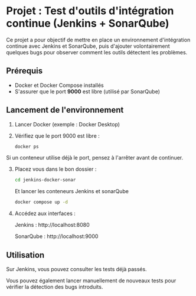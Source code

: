 # Projet : Test d'outils d'intégration continue (Jenkins + SonarQube)

Ce projet a pour objectif de mettre en place un environnement d'intégration continue avec Jenkins et SonarQube, puis d'ajouter volontairement quelques bugs pour observer comment les outils détectent les problèmes.

## Prérequis

- Docker et Docker Compose installés
- S'assurer que le port **9000** est libre (utilisé par SonarQube)

## Lancement de l'environnement

1. Lancer Docker (exemple : Docker Desktop)

2. Vérifiez que le port 9000 est libre :
   ```bash
   docker ps
   ```
Si un conteneur utilise déjà le port, pensez à l'arrêter avant de continuer.

3. Placez vous dans le bon dossier :
    ```bash
    cd jenkins-docker-sonar
    ```
    Et lancer les conteneurs Jenkins et sonarQube
    ```bash
    docker compose up -d
    ```

4. Accédez aux interfaces :

    Jenkins : http://localhost:8080

    SonarQube : http://localhost:9000

## Utilisation
Sur Jenkins, vous pouvez consulter les tests déjà passés.

Vous pouvez également lancer manuellement de nouveaux tests pour vérifier la détection des bugs introduits.